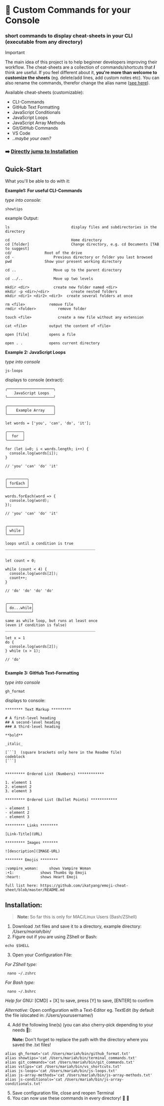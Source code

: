 # :shell: Custom Commands for your Console

### short commands to display cheat-sheets in your CLI (executable from any directory)

> [!IMPORTANT]
> The main idea of this project is to help beginner developers improving their workflow. The cheat-sheets are a collection of commands/shortcuts that **_I_** think are useful. If you feel different about it, **you're more than welcome to customize the sheets** (eg. delete/add lines, add custom notes etc). You can also rename the commands, therefor change the alias name ([see here](#installation)).

Available cheat-sheets (customizable):

- CLI-Commands
- GitHub Text Formatting
- JavaScript Conditionals
- JavaScript Loops
- JavaScript Array Methods
- Git/GitHub Commands
- VS Code
- _..maybe your own?_

### :arrow_right: [Directly jump to Installation](#installation)

## Quick-Start

What you'll be able to do with it:

**Example1: For useful CLI-Commands**

_type into console:_

```
showtips
```

example Output:

```
ls                            display files and subdirectories in the directory

cd                            Home directory
cd [folder]                   Change directory, e.g. cd Documents [TAB to suggest]
cd/			      Root of the drive
cd -			      Previous directory or folder you last browsed
pwd			      Show your present working directory

cd ..			      Move up to the parent directory

cd ../..		      Move up two levels

mkdir <dir>		      create new folder named <dir>
mkdir -p <dir>/<dir>	      create nested folders
mkdir <dir1> <dir2> <dir3>	create several folders at once

rm <file>			remove file
rmdir <folder>			remove folder

touch <file>			create a new file without any extension

cat <file>			output the content of <file>

open [file]			opens a file

open . .			opens current directory

```

**Example 2: JavaScript Loops**

_type into console_

```
js-loops
```

displays to console (extract):

```
╭─────────────────────╮
    JavaScript Loops
╰─────────────────────╯

╭─────────────────────╮
│    Example Array    │
╰─────────────────────╯

let words = ['you', 'can', 'do', 'it'];

╭───────╮
│  for  │
╰───────╯

for (let i=0; i < words.length; i++) {
  console.log(words[i]);
}

// 'you' 'can' 'do' 'it'


╭─────────╮
│ forEach │
╰─────────╯

words.forEach(word => {
  console.log(word);
});

// 'you' 'can' 'do' 'it'


╭───────╮
│ while │
╰───────╯

loops until a condition is true
_________________________________________


let count = 0;

while (count < 4) {
  console.log(words[2]);
  count++;
}

// 'do' 'do' 'do' 'do'


╭───────────╮
│ do...while│
╰───────────╯

same as while loop, but runs at least once
(even if condition is false)
_________________________________________

let x = 1
do {
  console.log(words[2]);
} while (x > 1);

// 'do'


```

**Example 3: GitHub Text-Formatting**

_type into console_

```
gh_format
```

displays to console:

````
******** Text Markup *********

# A first-level heading
## A second-level heading
### A third-level heading

**bold**

_italic_

[```]  (square brackets only here in the Readme file)
codeblock
[```]


********* Ordered List (Numbers) ************

1. element 1
2. element 2
3. element 3

********* Ordered List (Bullet Points) ************

- element 1
- element 2
- element 3

********* Links ********

[Link-Title](URL)

********* Images *******

![description](IMAGE-URL)

******** Emojis ********

:vampire_woman:		shows Vampire Woman
:+1:			shows Thumbs Up Emoji
:heart:			shows Heart Emoji

full list here: https://github.com/ikatyang/emoji-cheat-sheet/blob/master/README.md
````

## Installation:

> **Note:** So far this is only for MAC/Linux Users (Bash/ZShell)

1. Download .txt files and save it to a directory, example directory: _/Users/mariah/bin/_
2. Figure out if you are using ZShell or Bash:

```
echo $SHELL
```

3. Open your Configuration File:

_For ZShell type:_

```
 nano ~/.zshrc
```

_For Bash type:_

```
 nano ~/.bshrc
```

_Help for GNU:_ [CMD] + [X] to save, press [Y] to save, [ENTER] to confirm

_Alternative:_ Open configuration with a Text-Editor eg. TextEdit (by default the file islocated in: /Users/yourusername/)

4. Add the following line(s) (you can also cherry-pick depending to your needs :cherries:):

   **Note:** Don't forget to replace the path with the directory where you saved the .txt files!

```
alias gh_format='cat /Users/mariah/bin/github_format.txt'
alias showtips='cat /Users/mariah/bin/terminal_commands.txt'
alias git_commands='cat /Users/mariah/bin/git_commands.txt'
alias vstips='cat /Users/mariah/bin/vs_shortcuts.txt'
alias js-loops='cat /Users/mariah/bin/js-loops.txt'
alias js-array-methods='cat /Users/mariah/bin/js-array-methods.txt'
alias js-conditionals='cat /Users/mariah/bin/js-array-conditionals.txt'
```

5. Save configuration file, close and reopen Terminal
6. You can now use these commands in every directory! :space_invader: :space_invader:

